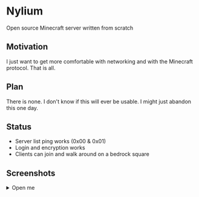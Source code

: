 # Nylium

Open source Minecraft server written from scratch

## Motivation

I just want to get more comfortable with networking and with the Minecraft protocol. That is all.

## Plan

There is none. I don't know if this will ever be usable. I might just abandon this one day.

## Status

- Server list ping works (0x00 & 0x01)
- Login and encryption works
- Clients can join and walk around on a bedrock square

## Screenshots

<details>
<summary>Open me</summary>

<h4>First time a client has been able to join and walk around</h4>
<img src="images/nylium_1.png"></img>

</details>